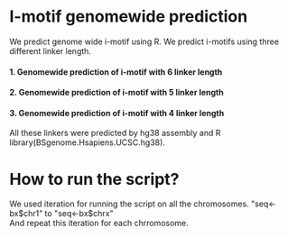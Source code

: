 # I-motif genomewide prediction
We predict genome wide i-motif using R. We predict i-motifs using three different linker length.      

  #### 1. Genomewide prediction of i-motif with 6 linker length
  #### 2. Genomewide prediction of i-motif with 5 linker length
  #### 3. Genomewide prediction of i-motif with 4 linker length
  
  All these linkers were predicted by hg38 assembly and R library(BSgenome.Hsapiens.UCSC.hg38).
# How to run the script?
We used iteration for running the script on all the chromosomes.
"seq<-bx$chr1" to "seq<-bx$chrx"  
And repeat this iteration for each chrromosome. 
